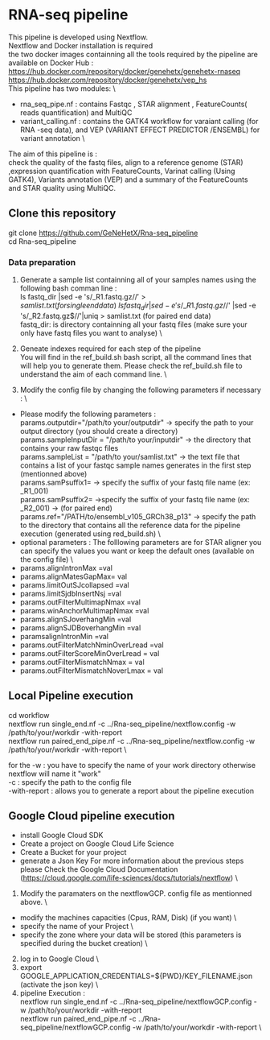 # RNA-seq pipeline #
This pipeline is developed using Nextflow. \
Nextflow and Docker installation is required \
the two docker images containning all the tools required by the pipeline are available on Docker Hub : \
https://hub.docker.com/repository/docker/genehetx/genehetx-rnaseq \
https://hub.docker.com/repository/docker/genehetx/vep_hs \
This pipeline has two modules: \ 
* rna_seq_pipe.nf : contains  Fastqc , STAR alignment , FeatureCounts( reads quantification) and MultiQC
* variant_calling.nf : contains the GATK4 workflow for varaiant calling (for RNA -seq data), and VEP (VARIANT EFFECT PREDICTOR /ENSEMBL) for variant annotation \

The aim of this pipeline is : \
check the quality of the fastq files, align to a reference genome (STAR) ,expression quantification with FeatureCounts, Varinat calling (Using GATK4), Variants annotation (VEP) and a summary of the FeatureCounts and STAR quality using MultiQC.


## Clone this repository ##

git clone https://github.com/GeNeHetX/Rna-seq_pipeline \
cd Rna-seq_pipeline 

### Data preparation ###
 1. Generate a sample list containning all of your samples names using the following bash comman line : \
  ls fastq_dir |sed -e 's/\_R1.fastq.gz$//' > samlist.txt (for single end data) \
  ls fastq_dir |sed -e 's/\_R1.fastq.gz$//' |sed -e 's/\_R2.fastq.gz$//'|uniq > samlist.txt (for paired end data) \
  fastq_dir: is directory containning all your fastq files (make sure your only have fastq files you want to analyse) \
  
2. Geneate indexes required for each step of the pipeline \
You will find in the ref_build.sh bash script, all the command lines that will help you to generate them. Please check the ref_build.sh file to understand the aim of each command line. \


3. Modify the config file by changing the following parameters if necessary : \
  * Please modify the following parameters : \
params.outputdir="/path/to your/outputdir" -> specify the path to your output directory (you should create a directory) \
params.sampleInputDir = "/path/to your/inputdir"  -> the directory that contains your raw fastqc files \
params.sampleList = "/path/to your/samlist.txt"  -> the text file that contains a list of your fastqc sample names  generates in the first step (mentionned above) \
params.samPsuffix1=  -> specify the suffix of your fastq file name (ex: _R1_001) \
params.samPsuffix2=  ->specify the suffix of your fastq file name  (ex: _R2_001) -> (for paired end)  \
params.ref="/PATH/to/ensembl_v105_GRCh38_p13" -> specify the path to the directory that  contains all the reference data for the pipeline execution (generated using red_build.sh) \
 * optional parameters : The folllowing parameters are for STAR aligner you can specify the values you want or keep the default ones (available on the config file) \
  * params.alignIntronMax =val 
  * params.alignMatesGapMax= val  
  * params.limitOutSJcollapsed =val  
  * params.limitSjdbInsertNsj =val
  * params.outFilterMultimapNmax =val 
  * params.winAnchorMultimapNmax =val  
  * params.alignSJoverhangMin =val 
  * params.alignSJDBoverhangMin =val  
  * paramsalignIntronMin =val 
  * params.outFilterMatchNminOverLread =val 
  * params.outFilterScoreMinOverLread = val 
  * params.outFilterMismatchNmax = val  
  * params.outFilterMismatchNoverLmax = val  


## Local Pipeline execution ##

cd workflow \
nextflow run single_end.nf -c ../Rna-seq_pipeline/nextflow.config  -w /path/to/your/workdir  -with-report \
nextflow run paired_end_pipe.nf -c ../Rna-seq_pipeline/nextflow.config  -w /path/to/your/workdir  -with-report \

for the -w : you have to specify the name of your work directory otherwise nextflow will name it "work" \
-c : specify the path to the config file \
-with-report : allows you to generate a report about the pipeline execution 

## Google Cloud pipeline execution ##
 * install Google Cloud SDK 
 * Create a project on Google Cloud Life Science 
 * Create a Bucket for your project 
 * generate a Json Key 
For more information about the previous steps please Check the Google Cloud Documentation (https://cloud.google.com/life-sciences/docs/tutorials/nextflow) \
 1. Modify the paramaters on the nextflowGCP. config file as mentionned above. \
   * modify the machines capacities  (Cpus, RAM, Disk) (if you want) \
   * specify the name of  your Project \
   * specify the zone  where your data will be stored (this parameters is specified during the bucket creation) \
 2. log in to Google Cloud \
 3. export GOOGLE_APPLICATION_CREDENTIALS=${PWD}/KEY_FILENAME.json (activate the json  key) \
 4. pipeline Execution : \
 nextflow run single_end.nf -c ../Rna-seq_pipeline/nextflowGCP.config  -w /path/to/your/workdir  -with-report \
 nextflow run paired_end_pipe.nf -c ../Rna-seq_pipeline/nextflowGCP.config  -w /path/to/your/workdir  -with-report \






